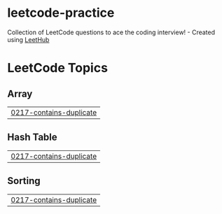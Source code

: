 # leetcode-practice
Collection of LeetCode questions to ace the coding interview! - Created using [LeetHub](https://github.com/QasimWani/LeetHub)

<!---LeetCode Topics Start-->
# LeetCode Topics
## Array
|  |
| ------- |
| [0217-contains-duplicate](https://github.com/LoudShrimp/leetcode-practice/tree/master/0217-contains-duplicate) |
## Hash Table
|  |
| ------- |
| [0217-contains-duplicate](https://github.com/LoudShrimp/leetcode-practice/tree/master/0217-contains-duplicate) |
## Sorting
|  |
| ------- |
| [0217-contains-duplicate](https://github.com/LoudShrimp/leetcode-practice/tree/master/0217-contains-duplicate) |
<!---LeetCode Topics End-->